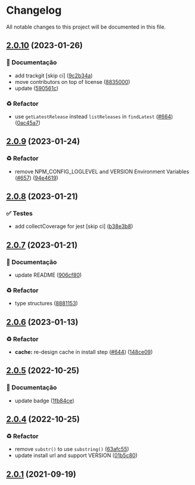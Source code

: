 # Changelog

All notable changes to this project will be documented in this file.

## [2.0.10](https://github.com/Teakowa/setup-serverless/compare/v2.0.9...v2.0.10) (2023-01-26)


### :memo: Documentação

* add trackgit [skip ci] ([9c2b34a](https://github.com/Teakowa/setup-serverless/commit/9c2b34adf5d3fee380748c80a15930902fa2f7ac))
* move contributors on top of license ([8835000](https://github.com/Teakowa/setup-serverless/commit/8835000aed5a70325771a78a7aa5afdfee29cc5a))
* update ([590561c](https://github.com/Teakowa/setup-serverless/commit/590561c700b6fa67599c5a254778bde1f8f2562f))


### :recycle: Refactor

* use `getLatestRelease` instead `listReleases` in `findLatest` ([#664](https://github.com/Teakowa/setup-serverless/issues/664)) ([0ac45a7](https://github.com/Teakowa/setup-serverless/commit/0ac45a7ab4d7705dbf4d5a255bec50ee38155bce))

## [2.0.9](https://github.com/Teakowa/setup-serverless/compare/v2.0.8...v2.0.9) (2023-01-24)


### :recycle: Refactor

* remove NPM_CONFIG_LOGLEVEL and VERSION Environment Variables ([#657](https://github.com/Teakowa/setup-serverless/issues/657)) ([94e4619](https://github.com/Teakowa/setup-serverless/commit/94e461963d18efd446fdc825d5bbea9cafd13f00))

## [2.0.8](https://github.com/Teakowa/setup-serverless/compare/v2.0.7...v2.0.8) (2023-01-21)


### :white_check_mark: Testes

* add collectCoverage for jest [skip ci] ([b38e3b8](https://github.com/Teakowa/setup-serverless/commit/b38e3b88063cb82d30115f7bd8102fffe7521bfe))

## [2.0.7](https://github.com/Teakowa/setup-serverless/compare/v2.0.6...v2.0.7) (2023-01-21)


### :memo: Documentação

* update README ([906cf80](https://github.com/Teakowa/setup-serverless/commit/906cf80bec2f9970774536d75f0fd1485913325d))


### :recycle: Refactor

* type structures ([8881153](https://github.com/Teakowa/setup-serverless/commit/88811539aa11f1bf3c56addd921d82f72c0d08ec))

## [2.0.6](https://github.com/Teakowa/setup-serverless/compare/v2.0.5...v2.0.6) (2023-01-13)


### :recycle: Refactor

* **cache:** re-design cache in install step ([#644](https://github.com/Teakowa/setup-serverless/issues/644)) ([148ce09](https://github.com/Teakowa/setup-serverless/commit/148ce09100c79715521d2f40b101d7109f9f281d))

## [2.0.5](https://github.com/Teakowa/setup-serverless/compare/v2.0.4...v2.0.5) (2022-10-25)


### :memo: Documentação

* update badge ([1fb84ce](https://github.com/Teakowa/setup-serverless/commit/1fb84ce1001518fce2d6f30ff1d4c475b9a35e06))

## [2.0.4](https://github.com/Teakowa/setup-serverless/compare/v2.0.3...v2.0.4) (2022-10-25)


### :recycle: Refactor

* remove `substr()` to use `substring()` ([63afc55](https://github.com/Teakowa/setup-serverless/commit/63afc55e182b4e3a8cf80da5f57353722c172692))
* update install url and support VERSION ([01b5c80](https://github.com/Teakowa/setup-serverless/commit/01b5c80626c12a5fb6d23a068968bc9a3da85910))

## [2.0.1](https://github.com/Teakowa/setup-serverless/compare/v2.0.0...v2.0.1) (2021-09-19)
